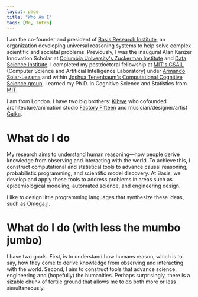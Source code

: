 ```yaml
---
layout: page
title: "Who Am I"
tags: [Me, Intro]
---
```


I am the co-founder and president of [Basis Research Institute](http://www.basis.ai), an organization developing universal reasoning systems to help solve complex scientific and societal problems. Previously, I was the inaugural Alan Kanzer Innovation Scholar at [Columbia University's Zuckerman Institute](https://zuckermaninstitute.columbia.edu/) and [Data Science Institute](https://datascience.columbia.edu/). I completed my postdoctoral fellowship at [MIT's CSAIL](https://www.csail.mit.edu/) (Computer Science and Artificial Intelligence Laboratory) under [Armando Solar-Lezama](http://people.csail.mit.edu/asolar/) and within [Joshua Tenenbaum's Computational Cognitive Science group](http://cocosci.mit.edu/). I earned my Ph.D. in Cognitive Science and Statistics from [MIT](http://web.mit.edu/).

I am from London. I have two big brothers: [Kibwe](http://blog.ted.com/constructing-kinetic-worlds-the-futuristic-films-of-ted-fellow-kibwe-tavares/) who cofounded architecture/animation studio [Factory Fifteen](http://www.factoryfifteen.com/) and musician/designer/artist [Gaika](https://warp.net/artists/gaika/).

# What do I do

My research aims to understand human reasoning—how people derive knowledge from observing and interacting with the world. To achieve this, I construct computational and statistical tools to advance causal reasoning, probabilistic programming, and scientific model discovery. At Basis, we develop and apply these tools to address problems in areas such as epidemiological modeling, automated science, and engineering design.

I like to design little programming languages that synthesize these ideas, such as [Omega.jl](https://github.com/zenna/Omega.jl).

# What do I do (with less the mumbo jumbo)

I have two goals. First, is to understand how humans reason, which is to say, how they come to derive knowledge from observing and interacting with the world. Second, I aim to construct tools that advance science, engineering and (hopefully) the humanities. Perhaps surprisingly, there is a sizable chunk of fertile ground that allows me to do both more or less simultaneously.
